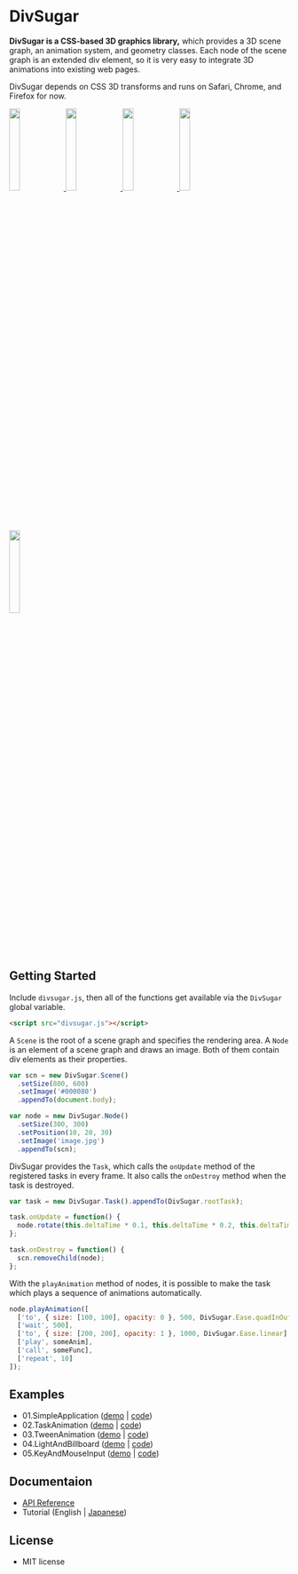 DivSugar
========

**DivSugar is a CSS-based 3D graphics library,** which provides a 3D scene graph, an animation system, and geometry classes.
Each node of the scene graph is an extended div element, so it is very easy to integrate 3D animations into existing web pages.

DivSugar depends on CSS 3D transforms and runs on Safari, Chrome, and Firefox for now.

<a href="http://kitao.github.com/divsugar/examples/01.SimpleApplication/" target="_blank">
  <img src="http://kitao.github.com/divsugar/examples/screenshots/01.SimpleApplication.png" width="19.5%">
</a>
<a href="http://kitao.github.com/divsugar/examples/02.TaskAnimation/" target="_blank">
  <img src="http://kitao.github.com/divsugar/examples/screenshots/02.TaskAnimation.png" width="19.5%">
</a>
<a href="http://kitao.github.com/divsugar/examples/03.TweenAnimation/" target="_blank">
  <img src="http://kitao.github.com/divsugar/examples/screenshots/03.TweenAnimation.png" width="19.5%">
</a>
<a href="http://kitao.github.com/divsugar/examples/04.LightAndBillboard/" target="_blank">
  <img src="http://kitao.github.com/divsugar/examples/screenshots/04.LightAndBillboard.png" width="19.5%">
</a>
<a href="http://kitao.github.com/divsugar/examples/05.KeyAndMouseInput/" target="_blank">
  <img src="http://kitao.github.com/divsugar/examples/screenshots/05.KeyAndMouseInput.png" width="19.5%">
</a>

Getting Started
---------------
Include `divsugar.js`, then all of the functions get available via the `DivSugar` global variable.

```html
<script src="divsugar.js"></script>
```

A `Scene` is the root of a scene graph and specifies the rendering area.
A `Node` is an element of a scene graph and draws an image.
Both of them contain div elements as their properties.

```javascript
var scn = new DivSugar.Scene()
  .setSize(800, 600)
  .setImage('#000080')
  .appendTo(document.body);

var node = new DivSugar.Node()
  .setSize(300, 300)
  .setPosition(10, 20, 30)
  .setImage('image.jpg')
  .appendTo(scn);
```

DivSugar provides the `Task`, which calls the `onUpdate` method of the registered tasks in every frame.
It also calls the `onDestroy` method when the task is destroyed.

```javascript
var task = new DivSugar.Task().appendTo(DivSugar.rootTask);

task.onUpdate = function() {
  node.rotate(this.deltaTime * 0.1, this.deltaTime * 0.2, this.deltaTime * 0.3);
};

task.onDestroy = function() {
  scn.removeChild(node);
};
```

With the `playAnimation` method of nodes, it is possible to make the task which plays a sequence of animations automatically.

```javascript
node.playAnimation([
  ['to', { size: [100, 100], opacity: 0 }, 500, DivSugar.Ease.quadInOut],
  ['wait', 500],
  ['to', { size: [200, 200], opacity: 1 }, 1000, DivSugar.Ease.linear],
  ['play', someAnim],
  ['call', someFunc],
  ['repeat', 10]
]);
```

Examples
--------
- 01.SimpleApplication ([demo](http://kitao.github.com/divsugar/examples/01.SimpleApplication/) | [code](https://github.com/kitao/divsugar/blob/master/examples/01.SimpleApplication))
- 02.TaskAnimation ([demo](http://kitao.github.com/divsugar/examples/02.TaskAnimation/) | [code](https://github.com/kitao/divsugar/blob/master/examples/02.TaskAnimation))
- 03.TweenAnimation ([demo](http://kitao.github.com/divsugar/examples/03.TweenAnimation/) | [code](https://github.com/kitao/divsugar/blob/master/examples/03.TweenAnimation))
- 04.LightAndBillboard ([demo](http://kitao.github.com/divsugar/examples/04.LightAndBillboard/) | [code](https://github.com/kitao/divsugar/blob/master/examples/04.LightAndBillboard))
- 05.KeyAndMouseInput ([demo](http://kitao.github.com/divsugar/examples/05.KeyAndMouseInput/) | [code](https://github.com/kitao/divsugar/blob/master/examples/05.KeyAndMouseInput))

Documentaion
------------
- [API Reference](https://github.com/kitao/divsugar/blob/master/docs)
- Tutorial (English | [Japanese](https://github.com/kitao/divsugar/wiki/DivSugar-チュートリアル))

License
-------
- MIT license
